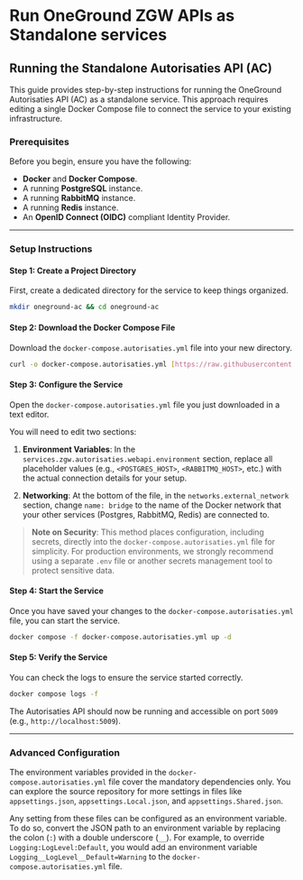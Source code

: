 # Run OneGround ZGW APIs as Standalone services

## Running the Standalone Autorisaties API (AC)

This guide provides step-by-step instructions for running the OneGround Autorisaties API (AC) as a standalone service. This approach requires editing a single Docker Compose file to connect the service to your existing infrastructure.

### Prerequisites

Before you begin, ensure you have the following:

* **Docker** and **Docker Compose**.
* A running **PostgreSQL** instance.
* A running **RabbitMQ** instance.
* A running **Redis** instance.
* An **OpenID Connect (OIDC)** compliant Identity Provider.

---

### Setup Instructions

#### Step 1: Create a Project Directory

First, create a dedicated directory for the service to keep things organized.

```bash
mkdir oneground-ac && cd oneground-ac
```

#### Step 2: Download the Docker Compose File

Download the `docker-compose.autorisaties.yml` file into your new directory.

```bash
curl -o docker-compose.autorisaties.yml [https://raw.githubusercontent.com/OneGround/ZGW-APIs/main/getting-started/docker-compose.autorisaties.yml](https://raw.githubusercontent.com/OneGround/ZGW-APIs/main/getting-started/docker-compose.autorisaties.yml)
```

#### Step 3: Configure the Service

Open the `docker-compose.autorisaties.yml` file you just downloaded in a text editor.

You will need to edit two sections:

1. **Environment Variables**: In the `services.zgw.autorisaties.webapi.environment` section, replace all placeholder values (e.g., `<POSTGRES_HOST>`, `<RABBITMQ_HOST>`, etc.) with the actual connection details for your setup.

2. **Networking**: At the bottom of the file, in the `networks.external_network` section, change `name: bridge` to the name of the Docker network that your other services (Postgres, RabbitMQ, Redis) are connected to.

> **Note on Security**: This method places configuration, including secrets, directly into the `docker-compose.autorisaties.yml` file for simplicity. For production environments, we strongly recommend using a separate `.env` file or another secrets management tool to protect sensitive data.

#### Step 4: Start the Service

Once you have saved your changes to the `docker-compose.autorisaties.yml` file, you can start the service.

```bash
docker compose -f docker-compose.autorisaties.yml up -d
```

#### Step 5: Verify the Service

You can check the logs to ensure the service started correctly.

```bash
docker compose logs -f
```

The Autorisaties API should now be running and accessible on port `5009` (e.g., `http://localhost:5009`).

---

### Advanced Configuration

The environment variables provided in the `docker-compose.autorisaties.yml` file cover the mandatory dependencies only. You can explore the source repository for more settings in files like `appsettings.json`, `appsettings.Local.json`, and `appsettings.Shared.json`.

Any setting from these files can be configured as an environment variable. To do so, convert the JSON path to an environment variable by replacing the colon (`:`) with a double underscore (`__`). For example, to override `Logging:LogLevel:Default`, you would add an environment variable `Logging__LogLevel__Default=Warning` to the `docker-compose.autorisaties.yml` file.
